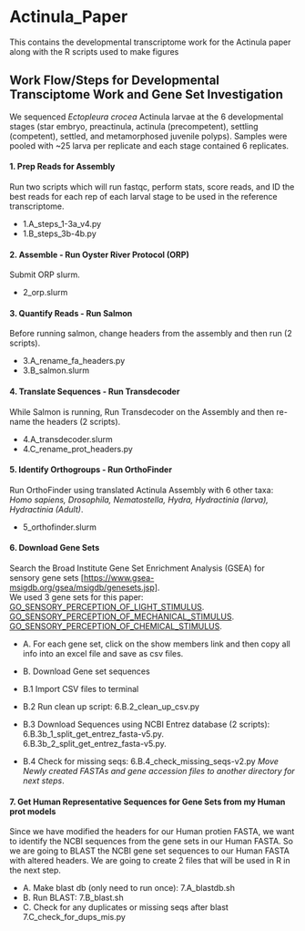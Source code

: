 # Actinula_Paper
This contains the developmental transcriptome work for the Actinula paper along with the R scripts used to make figures

## Work Flow/Steps for Developmental Transciptome Work and Gene Set Investigation
We sequenced *Ectopleura crocea* Actinula larvae at the 6 developmental stages (star embryo, preactinula, actinula (precompetent), settling (competent), settled, and metamorphosed juvenile polyps). Samples were pooled with ~25 larva per replicate and each stage contained 6 replicates.  

#### 1. Prep Reads for Assembly
   Run two scripts which will run fastqc, perform stats, score reads, and ID the best reads for each rep of each larval stage to be used in the reference transcriptome.  
  * 1.A_steps_1-3a_v4.py
  * 1.B_steps_3b-4b.py

#### 2. Assemble - Run Oyster River Protocol (ORP)
   Submit ORP slurm. 
  * 2_orp.slurm

#### 3. Quantify Reads - Run Salmon 
   Before running salmon, change headers from the assembly and then run (2 scripts). 
  * 3.A_rename_fa_headers.py
  * 3.B_salmon.slurm

#### 4. Translate Sequences - Run Transdecoder 
   While Salmon is running, Run Transdecoder on the Assembly and then re-name the headers (2 scripts). 
  * 4.A_transdecoder.slurm
  * 4.C_rename_prot_headers.py

#### 5. Identify Orthogroups - Run OrthoFinder
   Run OrthoFinder using translated Actinula Assembly with 6 other taxa: *Homo sapiens, Drosophila, Nematostella, Hydra, Hydractinia (larva), Hydractinia (Adult)*.  
  * 5_orthofinder.slurm

#### 6. Download Gene Sets 
   Search the Broad Institute Gene Set Enrichment Analysis (GSEA) for sensory gene sets [https://www.gsea-msigdb.org/gsea/msigdb/genesets.jsp].   
   We used 3 gene sets for this paper:   
   [GO_SENSORY_PERCEPTION_OF_LIGHT_STIMULUS](https://www.gsea-msigdb.org/gsea/msigdb/cards/GO_SENSORY_PERCEPTION_OF_LIGHT_STIMULUS.html). 
   [GO_SENSORY_PERCEPTION_OF_MECHANICAL_STIMULUS](https://www.gsea-msigdb.org/gsea/msigdb/cards/GO_SENSORY_PERCEPTION_OF_MECHANICAL_STIMULUS.html). 
   [GO_SENSORY_PERCEPTION_OF_CHEMICAL_STIMULUS](https://www.gsea-msigdb.org/gsea/msigdb/cards/GO_SENSORY_PERCEPTION_OF_CHEMICAL_STIMULUS.html). 

  * A. For each gene set, click on the show members link and then copy all info into an excel file and save as csv files. 

  * B. Download Gene set sequences 
  *   B.1 Import CSV files to terminal 
  *   B.2 Run clean up script: 6.B.2_clean_up_csv.py
  *   B.3 Download Sequences using NCBI Entrez database (2 scripts): 
         6.B.3b_1_split_get_entrez_fasta-v5.py.  
         6.B.3b_2_split_get_entrez_fasta-v5.py.  
  *   B.4 Check for missing seqs: 6.B.4_check_missing_seqs-v2.py
    *Move Newly created FASTAs and gene accession files to another directory for next steps*. 

#### 7. Get Human Representative Sequences for Gene Sets from my Human prot models  
  Since we have modified the headers for our Human protien FASTA, we want to identify the NCBI sequences from the gene sets in our Human FASTA. So we are going to BLAST the NCBI gene set sequences to our Human FASTA with altered headers. We are going to create 2 files that will be used in R in the next step. 

  * A. Make blast db (only need to run once):
       7.A_blastdb.sh
  * B. Run BLAST:
       7.B_blast.sh
  * C. Check for any duplicates or missing seqs after blast
       7.C_check_for_dups_mis.py










